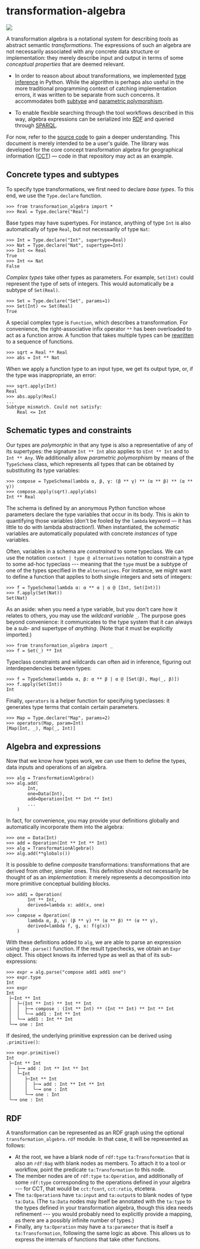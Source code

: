 # transformation-algebra

[![](https://img.shields.io/pypi/v/transformation-algebra)](https://pypi.org/project/transformation-algebra/)

A transformation algebra is a notational system for describing *tools* as 
abstract semantic *transformations*. The expressions of such an algebra are 
not necessarily associated with any concrete data structure or implementation: 
they merely describe input and output in terms of some *conceptual properties* 
that are deemed relevant.

-  In order to reason about about transformations, we implemented [type 
   inference](https://en.wikipedia.org/wiki/Type_inference) in Python. While 
   the algorithm is perhaps also useful in the more traditional programming 
   context of catching implementation errors, it was written to be separate 
   from such concerns. It accommodates both 
   [subtype](https://en.wikipedia.org/wiki/Subtyping) and [parametric 
   polymorphism](https://en.wikipedia.org/wiki/Parametric_polymorphism).

-  To enable flexible searching through the tool workflows described in this 
   way, algebra expressions can be serialized into 
   [RDF](https://en.wikipedia.org/wiki/Resource_Description_Framework) and 
   queried through [SPARQL](https://en.wikipedia.org/wiki/SPARQL). 


For now, refer to the [source 
code](https://github.com/quangis/transformation_algebra/blob/master/transformation_algebra/type.py) 
to gain a deeper understanding. This document is merely intended to be a 
user's guide. The library was developed for the core concept transformation 
algebra for geographical information ([CCT](https://github.com/quangis/cct)) — 
code in that repository may act as an example.


## Concrete types and subtypes

To specify type transformations, we first need to declare *base types*. To 
this end, we use the `Type.declare` function. 

    >>> from transformation_algebra import *
    >>> Real = Type.declare("Real")

Base types may have supertypes. For instance, anything of type `Int` is also 
automatically of type `Real`, but not necessarily of type `Nat`:

    >>> Int = Type.declare("Int", supertype=Real)
    >>> Nat = Type.declare("Nat", supertype=Int)
    >>> Int <= Real
    True
    >>> Int <= Nat
    False

*Complex types* take other types as parameters. For example, `Set(Int)` could 
represent the type of sets of integers. This would automatically be a subtype 
of `Set(Real)`.

    >>> Set = Type.declare("Set", params=1)
    >>> Set(Int) <= Set(Real)
    True

A special complex type is `Function`, which describes a transformation. For 
convenience, the right-associative infix operator `**` has been overloaded to 
act as a function arrow. A function that takes multiple types can be 
[rewritten](https://en.wikipedia.org/wiki/Currying) to a sequence of 
functions.

    >>> sqrt = Real ** Real
    >>> abs = Int ** Nat

When we apply a function type to an input type, we get its output type, or, if 
the type was inappropriate, an error:

    >>> sqrt.apply(Int)
    Real
    >>> abs.apply(Real)
    ...
    Subtype mismatch. Could not satisfy:
        Real <= Int


## Schematic types and constraints

Our types are *polymorphic* in that any type is also a representative of any 
of its supertypes: the signature `Int ** Int` also applies to `UInt ** Int` 
and to `Int ** Any`. We additionally allow *parametric polymorphism* by means 
of the `TypeSchema` class, which represents all types that can be obtained by 
substituting its type variables:

    >>> compose = TypeSchema(lambda α, β, γ: (β ** γ) ** (α ** β) ** (α ** γ))
    >>> compose.apply(sqrt).apply(abs)
    Int ** Real

The schema is defined by an anonymous Python function whose parameters declare 
the type variables that occur in its body. This is akin to quantifying those 
variables (don't be fooled by the `lambda` keyword — it has little to do with 
lambda abstraction!). When instantiated, the *schematic* variables are 
automatically populated with concrete *instances* of type variables.

Often, variables in a schema are *constrained* to some typeclass. We can use 
the notation `context | type @ alternatives` notation to constrain a type to 
some ad-hoc typeclass --- meaning that the `type` must be a subtype of one of 
the types specified in the `alternatives`. For instance, we might want to 
define a function that applies to both single integers and sets of integers:

    >>> f = TypeSchema(lambda α: α ** α | α @ [Int, Set(Int)])
    >>> f.apply(Set(Nat))
    Set(Nat)

As an aside: when you need a type variable, but you don't care how it relates 
to others, you may use the *wildcard variable* `_`. The purpose goes beyond 
convenience: it communicates to the type system that it can always be a sub- 
and supertype of *anything*. (Note that it must be explicitly imported.)

    >>> from transformation_algebra import _
    >>> f = Set(_) ** Int

Typeclass constraints and wildcards can often aid in inference, figuring out 
interdependencies between types:

    >>> f = TypeSchema(lambda α, β: α ** β | α @ [Set(β), Map(_, β)])
    >>> f.apply(Set(Int))
    Int

Finally, `operators` is a helper function for specifying typeclasses: it 
generates type terms that contain certain parameters.

    >>> Map = Type.declare("Map", params=2)
    >>> operators(Map, param=Int)
    [Map(Int, _), Map(_, Int)]


## Algebra and expressions

Now that we know how types work, we can use them to define the types, data 
inputs and operations of an algebra.

    >>> alg = TransformationAlgebra()
    >>> alg.add(
            Int,
            one=Data(Int),
            add=Operation(Int ** Int ** Int)
            ...
        )

In fact, for convenience, you may provide your definitions globally and 
automatically incorporate them into the algebra:

    >>> one = Data(Int)
    >>> add = Operation(Int ** Int ** Int)
    >>> alg = TransformationAlgebra()
    >>> alg.add(**globals())

It is possible to define *composite* transformations: transformations that are 
derived from other, simpler ones. This definition should not necessarily be 
thought of as an *implementation*: it merely represents a decomposition into 
more primitive conceptual building blocks.

    >>> add1 = Operation(
            Int ** Int,
            derived=lambda x: add(x, one)
        )
    >>> compose = Operation(
            lambda α, β, γ: (β ** γ) ** (α ** β) ** (α ** γ),
            derived=lambda f, g, x: f(g(x))
        )

With these definitions added to `alg`, we are able to parse an expression 
using the `.parse()` function. If the result typechecks, we obtain an `Expr` 
object. This object knows its inferred type as well as that of its 
sub-expressions:

    >>> expr = alg.parse("compose add1 add1 one")
    >>> expr.type
    Int
    >>> expr
    Int
     ├─Int ** Int
     │  ├─(Int ** Int) ** Int ** Int
     │  │  ├─╼ compose : (Int ** Int) ** (Int ** Int) ** Int ** Int
     │  │  └─╼ add1 : Int ** Int
     │  └─╼ add1 : Int ** Int
     └─╼ one : Int

If desired, the underlying primitive expression can be derived using 
`.primitive()`:

    >>> expr.primitive()
    Int
     ├─Int ** Int
     │  ├─╼ add : Int ** Int ** Int
     │  └─Int
     │     ├─Int ** Int
     │     │  ├─╼ add : Int ** Int ** Int
     │     │  └─╼ one : Int
     │     └─╼ one : Int
     └─╼ one : Int


## RDF

A transformation can be represented as an RDF graph using the optional `transformation_algebra.rdf` module. In that case, it will be represented as follows:

-  At the root, we have a blank node of `rdf:type` `ta:Transformation` that is 
   also an `rdf:Bag` with blank nodes as members. To attach it to a tool or 
   workflow, point the predicate `ta:Transformation` to this node.
-  The member nodes are of `rdf:type` `ta:Operation`, and additionally of some 
   `rdf:type` corresponding to the operations defined in your algebra --- for 
   CCT, that would be `cct:fcont`, `cct:ratio`, etcetera.
-  The `ta:Operation`s have `ta:input` and `ta:output`s to blank nodes of type 
   `ta:Data`. (The `ta:Data` nodes may itself be annotated with the `ta:type` 
   to the types defined in your transformation algebra, though this idea needs 
   refinement --- you would probably need to explicitly provide a mapping, as 
   there are a possibly infinite number of types.)
-  Finally, any `ta:Operation` may have a `ta:parameter` that is itself a 
   `ta:Transformation`, following the same logic as above. This allows us to 
   express the internals of functions that take other functions.
